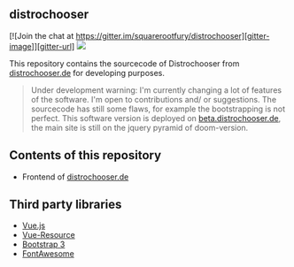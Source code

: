 ## distrochooser

[![Join the chat at https://gitter.im/squarerootfury/distrochooser][gitter-image]][gitter-url]
[![](https://img.shields.io/badge/vue-1.x-brightgreen.svg)](https://vuejs.org)

This repository contains the sourcecode of Distrochooser from
[distrochooser.de](http://distrochooser.de) for developing purposes.

> Under development warning: I'm currently changing a lot of features of the software. 
I'm open to contributions and/ or suggestions. The sourcecode has still some flaws, for example the bootstrapping is not perfect. This software version is deployed on [beta.distrochooser.de](http://beta.distrochooser.de), the main site is still on the jquery pyramid of doom-version.

## Contents of this repository

- Frontend of [distrochooser.de](http://distrochooser.de)


## Third party libraries

- [Vue.js](https://github.com/vuejs/vue)
- [Vue-Resource](https://github.com/pagekit/vue-resource)
- [Bootstrap 3](https://github.com/twbs/bootstrap)
- [FontAwesome](https://github.com/FortAwesome/Font-Awesome)

[gitter-url]: https://gitter.im/squarerootfury/distrochooser
[gitter-image]: https://badges.gitter.im/join%20chat.svg
